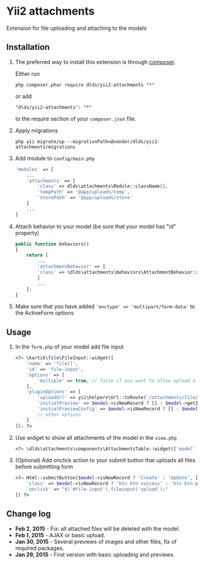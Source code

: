 Yii2 attachments
================
Extension for file uploading and attaching to the models

Installation
------------

1. The preferred way to install this extension is through [composer](http://getcomposer.org/download/).

	Either run
	
	```
	php composer.phar require dlds/yii2-attachments "*"
	```
	
	or add
	
	```
	"dlds/yii2-attachments": "*"
	```
	
	to the require section of your `composer.json` file.

2. Apply migrations
	
	```
	php yii migrate/up --migrationPath=@vendor/dlds/yii2-attachments/migrations
	```

3.  Add module to `config/main.php`
	
	```php
	'modules' => [
		...
		'attachments' => [
			'class' => dlds\attachments\Module::className(),
			'tempPath' => '@app/uploads/temp',
			'storePath' => '@app/uploads/store'
		]
		...
	]
	```

4. Attach behavior to your model (be sure that your model has "id" property)
	
	```php
	public function behaviors()
	{
		return [
			...
			'attachmentBehavior' => [
			'class' => \dlds\attachments\behaviors\AttachmentBehavior::className()
			]
			...
		];
	}
	```
	
5. Make sure that you have added `'enctype' => 'multipart/form-data'` to the ActiveForm options	

Usage
-----

1. In the `form.php` of your model add file input
	
	```php
	<?= \kartik\file\FileInput::widget([
		'name' => 'file[]',
		'id' => 'file-input',
		'options' => [
			'multiple' => true, // false if you want to allow upload a single file
		],
		'pluginOptions' => [
			'uploadUrl' => yii\helpers\Url::toRoute('/attachments/file/upload'), // remove this if you don't want to use AJAX uploading 
			'initialPreview' => $model->isNewRecord ? [] : $model->getInitialPreview(),
			'initialPreviewConfig' => $model->isNewRecord ? [] : $model->getInitialPreviewConfig(),
			// other options
		]
	]); ?>
	```

2. Use widget to show all attachments of the model in the `view.php`
	
	```php
	<?= \dlds\attachments\components\AttachmentsTable::widget(['model' => $model]) ?>
	```

3. (Optional) Add onclick action to your submit button that uploads all files before submitting form
	
	```php
	<?= Html::submitButton($model->isNewRecord ? 'Create' : 'Update', [
		'class' => $model->isNewRecord ? 'btn btn-success' : 'btn btn-primary',
		'onclick' => "$('#file-input').fileinput('upload');"
	]) ?>
	```
	
Change log
----------

- **Feb 2, 2015** -		Fix: all attached files will be deleted with the model.
- **Feb 1, 2015** -		AJAX or basic upload.
- **Jan 30, 2015** -	Several previews of images and other files, fix of required packages. 
- **Jan 29, 2015** -	First version with basic uploading and previews.
